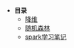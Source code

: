 * **目录**
  * [降维](/myDocs/spark/1.%20%E9%99%8D%E7%BB%B4.md)
  * [随机森林](/myDocs/spark/2.%E9%9A%8F%E6%9C%BA%E6%A3%AE%E6%9E%97.md)
  * [spark学习笔记](/myDocs/bigdata/spark/README.md)
